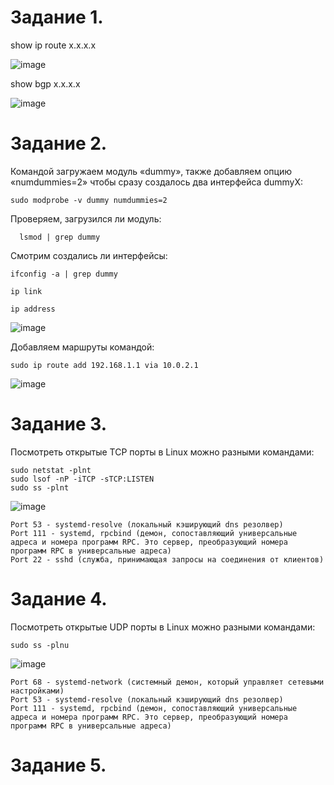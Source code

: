 Задание 1.
=====================

  show ip route x.x.x.x

![image](https://user-images.githubusercontent.com/60341565/144407123-e8ec3165-9375-4447-85c6-31cf09a7db7e.png)

  show bgp x.x.x.x

![image](https://user-images.githubusercontent.com/60341565/144407729-d22c802f-4491-43df-8183-5edc797c5da8.png)

Задание 2.
=====================

Командой загружаем модуль «dummy», также добавляем опцию «numdummies=2» чтобы сразу создалось два интерфейса dummyX:

    sudo modprobe -v dummy numdummies=2
  
Проверяем, загрузился ли модуль:

	  lsmod | grep dummy

Смотрим создались ли интерфейсы:

    ifconfig -a | grep dummy
    
    ip link
    
    ip address
    
![image](https://user-images.githubusercontent.com/60341565/144418185-6ea3bf19-83ff-4543-962b-8a4624a81263.png)

Добавляем маршруты командой:

    sudo ip route add 192.168.1.1 via 10.0.2.1

![image](https://user-images.githubusercontent.com/60341565/144421605-746debf9-64ef-4367-8e95-d01dafee4d68.png)

Задание 3.
=================

Посмотреть открытые TCP порты в Linux можно разными командами:

    sudo netstat -plnt
    sudo lsof -nP -iTCP -sTCP:LISTEN
    sudo ss -plnt
    
![image](https://user-images.githubusercontent.com/60341565/144427100-3b2792f2-94ca-43b4-912e-0b45d923b740.png)

    Port 53 - systemd-resolve (локальный кэширующий dns резолвер)
    Port 111 - systemd, rpcbind (демон, сопоставляющий универсальные адреса и номера программ RPC. Это сервер, преобразующий номера программ RPC в универсальные адреса)
    Port 22 - sshd (служба, принимающая запросы на соединения от клиентов)

Задание 4.
===================

Посмотреть открытые UDP порты в Linux можно разными командами:

    sudo ss -plnu

![image](https://user-images.githubusercontent.com/60341565/144427220-963d5c16-7dec-4fa6-9d01-0cb459b6dc3e.png)

    Port 68 - systemd-network (системный демон, который управляет сетевыми настройками)
    Port 53 - systemd-resolve (локальный кэширующий dns резолвер)
    Port 111 - systemd, rpcbind (демон, сопоставляющий универсальные адреса и номера программ RPC. Это сервер, преобразующий номера программ RPC в универсальные адреса)
    
Задание 5.
=====================

